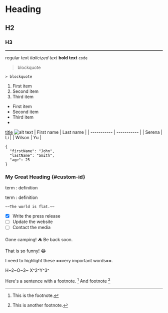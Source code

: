 # Heading
## H2
### H3
---
regular text 
*italicized text*
**bold text** 
`code`

> blockquote

	> blockquote

1. First item
2. Second item
3. Third item

- First item
- Second item
- Third item
- 
[title](https://www.example.com)
![alt text](https://encrypted-tbn0.gstatic.com/images?q=tbn:ANd9GcTHKo8dHl8dBZJslTnz8kE0q2STi1y7hHtpVw&usqp=CAU)
| First name | Last name |
| ----------- | ----------- |
| Serena | Li |
| Wilson | Yu |

```
{
  "firstName": "John",
  "lastName": "Smith",
  "age": 25
}
```

### My Great Heading {#custom-id}

term
: definition

term
: definition

	~~The world is flat.~~
	
- [x] Write the press release
- [ ] Update the website
- [ ] Contact the media

Gone camping! :tent: Be back soon.

That is so funny! :joy:

I need to highlight these ==very important words==.


H~2~O~3~
X^2^Y^3^


Here's a sentence with a footnote. [^1] And footnote [^2]  

[^1]: This is the footnote.
[^2]: This is another footnote.

